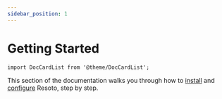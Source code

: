 ```yaml
---
sidebar_position: 1
---
```


# Getting Started

```mdx-code-block
import DocCardList from '@theme/DocCardList';
```

This section of the documentation walks you through how to [install](./install-resoto/index.md) and [configure](./configure-cloud-provider-access/index.md) Resoto, step by step.

<DocCardList />
